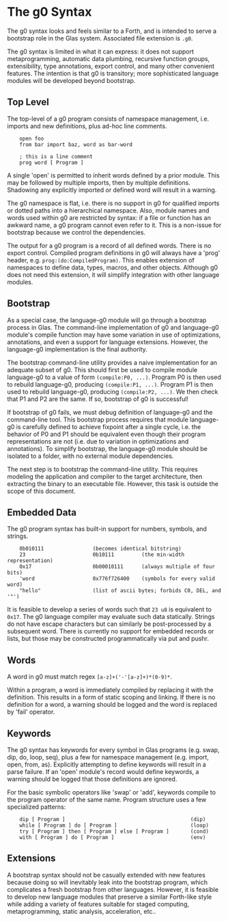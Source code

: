 # The g0 Syntax

The g0 syntax looks and feels similar to a Forth, and is intended to serve a bootstrap role in the Glas system. Associated file extension is `.g0`. 

The g0 syntax is limited in what it can express: it does not support metaprogramming, automatic data plumbing, recursive function groups, extensibility, type annotations, export control, and many other convenient features. The intention is that g0 is transitory; more sophisticated language modules will be developed beyond bootstrap.

## Top Level

The top-level of a g0 program consists of namespace management, i.e. imports and new definitions, plus ad-hoc  line comments.

        open foo
        from bar import baz, word as bar-word

        ; this is a line comment
        prog word [ Program ]

A single 'open' is permitted to inherit words defined by a prior module. This may be followed by multiple imports, then by multiple definitions. Shadowing any explicitly imported or defined word will result in a warning.

The g0 namespace is flat, i.e. there is no support in g0 for qualified imports or dotted paths into a hierarchical namespace. Also, module names and words used within g0 are restricted by syntax: if a file or function has an awkward name, a g0 program cannot even refer to it. This is a non-issue for bootstrap because we control the dependencies.

The output for a g0 program is a record of all defined words. There is no export control. Compiled program definitions in g0 will always have a 'prog' header, e.g. `prog:(do:CompiledProgram)`. This enables extension of namespaces to define data, types, macros, and other objects. Although g0 does not need this extension, it will simplify integration with other language modules.

## Bootstrap 

As a special case, the language-g0 module will go through a bootstrap process in Glas. The command-line implementation of g0 and language-g0 module's compile function may have some variation in use of optimizations, annotations, and even a support for language extensions. However, the language-g0 implementation is the final authority.

The bootstrap command-line utility provides a naive implementation for an adequate subset of g0. This should first be used to compile module language-g0 to a value of form `(compile:P0, ...)`. Program P0 is then used to rebuild language-g0, producing `(compile:P1, ...)`. Program P1 is then used to rebuild language-g0, producing `(compile:P2, ...)`. We then check that P1 and P2 are the same. If so, bootstrap of g0 is successful! 

If bootstrap of g0 fails, we must debug definition of language-g0 and the command-line tool. This bootstrap process requires that module language-g0 is carefully defined to achieve fixpoint after a single cycle, i.e. the behavior of P0 and P1 should be equivalent even though their program representations are not (i.e. due to variation in optimizations and annotations). To simplify bootstrap, the language-g0 module should be isolated to a folder, with no external module dependencies.

The next step is to bootstrap the command-line utility. This requires modeling the application and compiler to the target architecture, then extracting the binary to an executable file. However, this task is outside the scope of this document.

## Embedded Data

The g0 program syntax has built-in support for numbers, symbols, and strings.

        0b010111                (becomes identical bitstring)
        23                      0b10111         (the min-width representation)
        0x17                    0b00010111      (always multiple of four bits)
        'word                   0x776f726400    (symbols for every valid word)
        "hello"                 (list of ascii bytes; forbids C0, DEL, and '"')

It is feasible to develop a series of words such that `23 u8` is equivalent to `0x17`. The g0 language compiler may evaluate such data statically. Strings do not have escape characters but can similarly be post-processed by a subsequent word. There is currently no support for embedded records or lists, but those may be constructed programmatically via put and pushr.

## Words

A word in g0 must match regex `[a-z]+('-'[a-z]+)*(0-9)*`.

Within a program, a word is immediately compiled by replacing it with the definition. This results in a form of static scoping and linking. If there is no definition for a word, a warning should be logged and the word is replaced by 'fail' operator.

## Keywords

The g0 syntax has keywords for every symbol in Glas programs (e.g. swap, dip, do, loop, seq), plus a few for namespace management (e.g. import, open, from, as). Explicitly attempting to define keywords will result in a parse failure. If an 'open' module's record would define keywords, a warning should be logged that those definitions are ignored.

For the basic symbolic operators like 'swap' or 'add', keywords compile to the program operator of the same name. Program structure uses a few specialized patterns:

        dip [ Program ]                                         (dip)
        while [ Program ] do [ Program ]                        (loop)
        try [ Program ] then [ Program ] else [ Program ]       (cond)
        with [ Program ] do [ Program ]                         (env)

## Extensions

A bootstrap syntax should not be casually extended with new features because doing so will inevitably leak into the bootstrap program, which complicates a fresh bootstrap from other languages. However, it is feasible to develop new language modules that preserve a similar Forth-like style while adding a variety of features suitable for staged computing, metaprogramming, static analysis, acceleration, etc..
